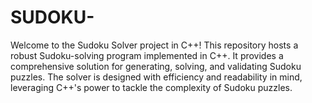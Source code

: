 # SUDOKU-
Welcome to the Sudoku Solver project in C++! This repository hosts a robust Sudoku-solving program implemented in C++. It provides a comprehensive solution for generating, solving, and validating Sudoku puzzles. The solver is designed with efficiency and readability in mind, leveraging C++'s power to tackle the complexity of Sudoku puzzles.
